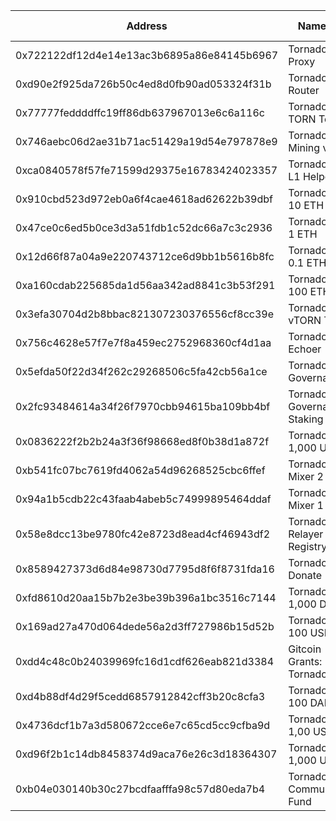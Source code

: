 | Address                                    | Name Tag                         | Balance          | Txn Count |
| ------------------------------------------ | -------------------------------- | ---------------- | --------- |
| 0x722122df12d4e14e13ac3b6895a86e84145b6967 | Tornado.Cash: Proxy              | 0 Ether          | 143,954   |
| 0xd90e2f925da726b50c4ed8d0fb90ad053324f31b | Tornado.Cash: Router             | 0 Ether          | 100,645   |
| 0x77777feddddffc19ff86db637967013e6c6a116c | Tornado.Cash: TORN Token         | 0 Ether          | 73,195    |
| 0x746aebc06d2ae31b71ac51429a19d54e797878e9 | Tornado.Cash: Mining v2          | 0 Ether          | 34,385    |
| 0xca0840578f57fe71599d29375e16783424023357 | Tornado.Cash: L1 Helper          | 0.1 Ether        | 14,448    |
| 0x910cbd523d972eb0a6f4cae4618ad62622b39dbf | Tornado.Cash: 10 ETH             | 11,750 Ether     | 13,874    |
| 0x47ce0c6ed5b0ce3d3a51fdb1c52dc66a7c3c2936 | Tornado.Cash: 1 ETH              | 2,733 Ether      | 12,439    |
| 0x12d66f87a04a9e220743712ce6d9bb1b5616b8fc | Tornado.Cash: 0.1 ETH            | 387.4 Ether      | 9,706     |
| 0xa160cdab225685da1d56aa342ad8841c3b53f291 | Tornado.Cash: 100 ETH            | 85,100 Ether     | 8,444     |
| 0x3efa30704d2b8bbac821307230376556cf8cc39e | Tornado.Cash: vTORN Token        | 0 Ether          | 5,553     |
| 0x756c4628e57f7e7f8a459ec2752968360cf4d1aa | Tornado.Cash: Echoer             | 0 Ether          | 4,876     |
| 0x5efda50f22d34f262c29268506c5fa42cb56a1ce | Tornado.Cash: Governance         | 8.394 Ether      | 4,841     |
| 0x2fc93484614a34f26f7970cbb94615ba109bb4bf | Tornado.Cash: Governance Staking | 0 Ether          | 1,909     |
| 0x0836222f2b2b24a3f36f98668ed8f0b38d1a872f | Tornado.Cash: 1,000 USDT         | 0 Ether          | 968       |
| 0xb541fc07bc7619fd4062a54d96268525cbc6ffef | Tornado.Cash: Mixer 2            | 0 Ether          | 962       |
| 0x94a1b5cdb22c43faab4abeb5c74999895464ddaf | Tornado.Cash: Mixer 1            | 0 Ether          | 910       |
| 0x58e8dcc13be9780fc42e8723d8ead4cf46943df2 | Tornado.Cash: Relayer Registry   | 0 Ether          | 751       |
| 0x8589427373d6d84e98730d7795d8f6f8731fda16 | Tornado.Cash: Donate             | 3.06342072 Ether | 580       |
| 0xfd8610d20aa15b7b2e3be39b396a1bc3516c7144 | Tornado.Cash: 1,000 DAI          | 0 Ether          | 417       |
| 0x169ad27a470d064dede56a2d3ff727986b15d52b | Tornado.Cash: 100 USDT           | 0 Ether          | 334       |
| 0xdd4c48c0b24039969fc16d1cdf626eab821d3384 | Gitcoin Grants: Tornado.cash     | 7.44972849 Ether | 302       |
| 0xd4b88df4d29f5cedd6857912842cff3b20c8cfa3 | Tornado.Cash: 100 DAI            | 0 Ether          | 252       |
| 0x4736dcf1b7a3d580672cce6e7c65cd5cc9cfba9d | Tornado.Cash: 1,00 USDC          | 0 Ether          | 195       |
| 0xd96f2b1c14db8458374d9aca76e26c3d18364307 | Tornado.Cash: 1,000 USDC         | 0 Ether          | 66        |
| 0xb04e030140b30c27bcdfaafffa98c57d80eda7b4 | Tornado.Cash: Community Fund     | 0 Ether          | 65        |
